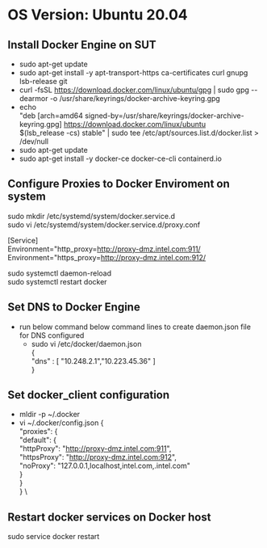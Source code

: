 # OS Version: Ubuntu 20.04
## Install Docker Engine on SUT
- sudo apt-get update
- sudo apt-get install -y apt-transport-https ca-certificates curl gnupg lsb-release git
- curl -fsSL https://download.docker.com/linux/ubuntu/gpg | sudo gpg --dearmor -o /usr/share/keyrings/docker-archive-keyring.gpg
- echo \
  "deb [arch=amd64 signed-by=/usr/share/keyrings/docker-archive-keyring.gpg] https://download.docker.com/linux/ubuntu \
  $(lsb_release -cs) stable" | sudo tee /etc/apt/sources.list.d/docker.list > /dev/null
- sudo apt-get update
- sudo apt-get install -y docker-ce docker-ce-cli containerd.io

## Configure Proxies to Docker Enviroment on system
sudo mkdir /etc/systemd/system/docker.service.d \
sudo vi /etc/systemd/system/docker.service.d/proxy.conf

[Service] \
Environment="http_proxy=http://proxy-dmz.intel.com:911/ \
Environment="https_proxy=http://proxy-dmz.intel.com:912/
 
sudo systemctl daemon-reload \
sudo systemctl restart docker

##  Set DNS to Docker Engine 
- run below command below command lines to create daemon.json file for DNS configured
  - sudo vi /etc/docker/daemon.json \
  { \
      "dns" : [ "10.248.2.1","10.223.45.36" ] \
  }
## Set docker_client configuration
- mldir -p ~/.docker
- vi ~/.docker/config.json
{ \
        "proxies": { \
                "default": { \
                        "httpProxy": "http://proxy-dmz.intel.com:911", \
                        "httpsProxy": "http://proxy-dmz.intel.com:912", \
                        "noProxy": "127.0.0.1,localhost,intel.com,.intel.com" \
                } \
        } \
} \

## Restart docker services on Docker host
sudo service docker restart
